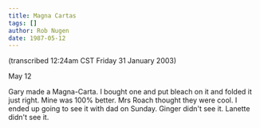 ```yaml
---
title: Magna Cartas
tags: []
author: Rob Nugen
date: 1987-05-12
---
```


<p class=note>(transcribed 12:24am CST Friday 31 January 2003)</p>

<p class=date>May 12</p>

<p>Gary made a Magna-Carta.  I bought one and put bleach on it and
folded it just right.  Mine was 100% better.  Mrs Roach thought they
were cool.  I ended up going to see it with dad on Sunday.  Ginger
didn't see it.  Lanette didn't see it.</p>
